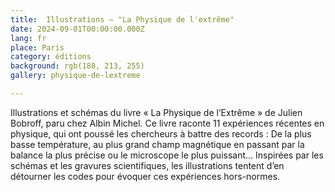 ```yaml
---
title:  Illustrations – "La Physique de l'extrême"
date: 2024-09-01T00:00:00.000Z
lang: fr
place: Paris
category: éditions
background: rgb(188, 213, 255)
gallery: physique-de-lextreme

---
```

Illustrations et schémas du livre « La Physique de l’Extrême » de Julien Bobroff, paru chez Albin Michel.
Ce livre raconte 11 expériences récentes en physique, qui ont poussé les chercheurs à battre des records :
De la plus basse température, au plus grand champ magnétique en passant par la balance la plus précise ou le microscope le plus puissant… Inspirées par les schémas et les gravures scientifiques, les illustrations tentent d’en détourner les codes pour évoquer ces expériences hors-normes. 